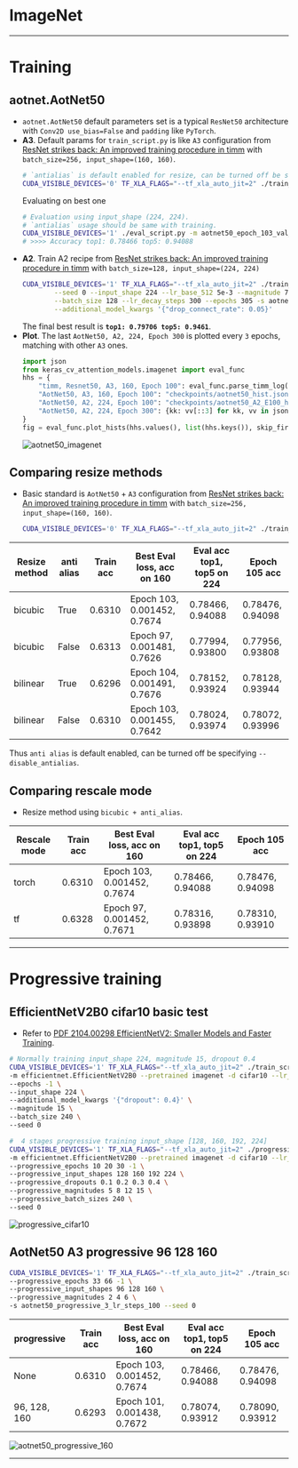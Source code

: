 # __ImageNet__
***

# Training
## aotnet.AotNet50
  - `aotnet.AotNet50` default parameters set is a typical `ResNet50` architecture with `Conv2D use_bias=False` and `padding` like `PyTorch`.
  - **A3**. Default params for `train_script.py` is like `A3` configuration from [ResNet strikes back: An improved training procedure in timm](https://arxiv.org/pdf/2110.00476.pdf) with `batch_size=256, input_shape=(160, 160)`.
    ```sh
    # `antialias` is default enabled for resize, can be turned off be set `--disable_antialias`.
    CUDA_VISIBLE_DEVICES='0' TF_XLA_FLAGS="--tf_xla_auto_jit=2" ./train_script.py --seed 0 -s aotnet50
    ```
    Evaluating on best one
    ```sh
    # Evaluation using input_shape (224, 224).
    # `antialias` usage should be same with training.
    CUDA_VISIBLE_DEVICES='1' ./eval_script.py -m aotnet50_epoch_103_val_acc_0.7674.h5 -i 224 --central_crop 0.95
    # >>>> Accuracy top1: 0.78466 top5: 0.94088
    ```
  - **A2**. Train A2 recipe from [ResNet strikes back: An improved training procedure in timm](https://arxiv.org/pdf/2110.00476.pdf) with `batch_size=128, input_shape=(224, 224)`
    ```sh
    CUDA_VISIBLE_DEVICES='1' TF_XLA_FLAGS="--tf_xla_auto_jit=2" ./train_script.py \
            --seed 0 --input_shape 224 --lr_base_512 5e-3 --magnitude 7 \
            --batch_size 128 --lr_decay_steps 300 --epochs 305 -s aotnet50_A2 \
            --additional_model_kwargs '{"drop_connect_rate": 0.05}'
    ```
    The final best result is **`top1: 0.79706 top5: 0.9461`**.
  - **Plot**. The last `AotNet50, A2, 224, Epoch 300` is plotted every `3` epochs, matching with other `A3` ones.
    ```py
    import json
    from keras_cv_attention_models.imagenet import eval_func
    hhs = {
        "timm, Resnet50, A3, 160, Epoch 100": eval_func.parse_timm_log("../pytorch-image-models/log.foo", pick_keys=['loss', 'val_acc']),
        "AotNet50, A3, 160, Epoch 100": "checkpoints/aotnet50_hist.json",
        "AotNet50, A2, 224, Epoch 100": "checkpoints/aotnet50_A2_E100_hist.json",
        "AotNet50, A2, 224, Epoch 300": {kk: vv[::3] for kk, vv in json.load(open("checkpoints/aotnet50_A2_hist.json", "r")).items()},
    }
    fig = eval_func.plot_hists(hhs.values(), list(hhs.keys()), skip_first=1, base_size=8)
    ```
    ![aotnet50_imagenet](https://user-images.githubusercontent.com/5744524/147459813-9b35492a-9057-4a0b-92a5-e13eef99b362.png)
## Comparing resize methods
  - Basic standard is `AotNet50` + `A3` configuration from [ResNet strikes back: An improved training procedure in timm](https://arxiv.org/pdf/2110.00476.pdf) with `batch_size=256, input_shape=(160, 160)`.
    ```sh
    CUDA_VISIBLE_DEVICES='0' TF_XLA_FLAGS="--tf_xla_auto_jit=2" ./train_script.py --seed 0
    ```

  | Resize method | anti alias | Train acc | Best Eval loss, acc on 160  | Eval acc top1, top5 on 224 | Epoch 105 acc    |
  | ------------- | ---------- | --------- | --------------------------- | -------------------------- | ---------------- |
  | bicubic       | True       | 0.6310    | Epoch 103, 0.001452, 0.7674 | 0.78466, 0.94088           | 0.78476, 0.94098 |
  | bicubic       | False      | 0.6313    | Epoch  97, 0.001481, 0.7626 | 0.77994, 0.93800           | 0.77956, 0.93808 |
  | bilinear      | True       | 0.6296    | Epoch 104, 0.001491, 0.7676 | 0.78152, 0.93924           | 0.78128, 0.93944 |
  | bilinear      | False      | 0.6310    | Epoch 103, 0.001455, 0.7642 | 0.78024, 0.93974           | 0.78072, 0.93996 |

  Thus `anti alias` is default enabled, can be turned off be specifying `--disable_antialias`.
## Comparing rescale mode
  - Resize method using `bicubic + anti_alias`.

  | Rescale mode | Train acc | Best Eval loss, acc on 160  | Eval acc top1, top5 on 224 | Epoch 105 acc    |
  | ------------ | --------- | --------------------------- | -------------------------- | ---------------- |
  | torch        | 0.6310    | Epoch 103, 0.001452, 0.7674 | 0.78466, 0.94088           | 0.78476, 0.94098 |
  | tf           | 0.6328    | Epoch 97, 0.001452, 0.7671  | 0.78316, 0.93898           | 0.78310, 0.93910 |
***

# Progressive training
## EfficientNetV2B0 cifar10 basic test
  - Refer to [PDF 2104.00298 EfficientNetV2: Smaller Models and Faster Training](https://arxiv.org/pdf/2104.00298.pdf).
  ```sh
  # Normally training input_shape 224, magnitude 15, dropout 0.4
  CUDA_VISIBLE_DEVICES='1' TF_XLA_FLAGS="--tf_xla_auto_jit=2" ./train_script.py \
  -m efficientnet.EfficientNetV2B0 --pretrained imagenet -d cifar10 --lr_decay_steps 36 -s effv2b0_cifar10_224_magnitude_15_dropout_0.4 \
  --epochs -1 \
  --input_shape 224 \
  --additional_model_kwargs '{"dropout": 0.4}' \
  --magnitude 15 \
  --batch_size 240 \
  --seed 0
  ```
  ```sh
  #  4 stages progressive training input_shape [128, 160, 192, 224]
  CUDA_VISIBLE_DEVICES='1' TF_XLA_FLAGS="--tf_xla_auto_jit=2" ./progressive_train_script.py \
  -m efficientnet.EfficientNetV2B0 --pretrained imagenet -d cifar10 --lr_decay_steps 36 -s effv2b0_cifar10_224_progressive \
  --progressive_epochs 10 20 30 -1 \
  --progressive_input_shapes 128 160 192 224 \
  --progressive_dropouts 0.1 0.2 0.3 0.4 \
  --progressive_magnitudes 5 8 12 15 \
  --progressive_batch_sizes 240 \
  --seed 0
  ```
  ![progressive_cifar10](https://user-images.githubusercontent.com/5744524/147729276-fd9120dc-3692-4674-ad42-d197910bb588.png)
## AotNet50 A3 progressive 96 128 160
  ```sh
  CUDA_VISIBLE_DEVICES='1' TF_XLA_FLAGS="--tf_xla_auto_jit=2" ./train_script.py \
  --progressive_epochs 33 66 -1 \
  --progressive_input_shapes 96 128 160 \
  --progressive_magnitudes 2 4 6 \
  -s aotnet50_progressive_3_lr_steps_100 --seed 0
  ```

  | progressive  | Train acc | Best Eval loss, acc on 160  | Eval acc top1, top5 on 224 | Epoch 105 acc    |
  | ------------ | --------- | --------------------------- | -------------------------- | ---------------- |
  | None         | 0.6310    | Epoch 103, 0.001452, 0.7674 | 0.78466, 0.94088           | 0.78476, 0.94098 |
  | 96, 128, 160 | 0.6293    | Epoch 101, 0.001438, 0.7672 | 0.78074, 0.93912           | 0.78090, 0.93912 |

  ![aotnet50_progressive_160](https://user-images.githubusercontent.com/5744524/151286851-221ff8eb-9fe9-4685-aa60-4a3ba98c654e.png)
***
